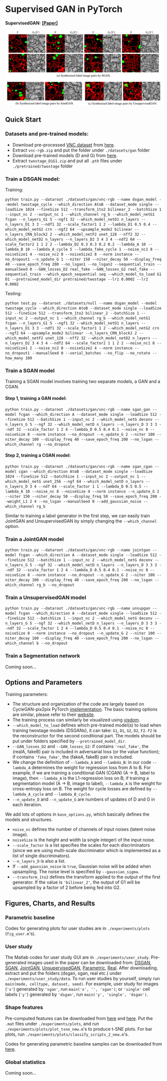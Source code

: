 # Supervised GAN in PyTorch #

**SupervisedGAN:** [**[Paper]**](https://phymhan.github.io/pdf/supervised_gan.pdf)

![](imgs/cover.png)

## Quick Start ###

### Datasets and pre-trained models:
* Download pre-processed [VNC dataset](https://github.com/unidesigner/groundtruth-drosophila-vnc) from [here](https://drive.google.com/open?id=1PpIu89DgsE1L67yoWWH2cnwGz-8n7Jc5).
* Extract `vnc-rgb.zip` and put the folder under `./datasets/gan` folder
* Download pre-trained models (D and G) from [here](https://drive.google.com/open?id=1fGTMV6gp3Ud2fRnDlC4WBK8fxTdXvfTZ).
* Extract `twostage_D1G1.zip` and put all `.pth` files under `./pretrained/twostage` folder

### Train a DSGAN model:
Training:
```
python train.py --dataroot ./datasets/gan/vnc-rgb --name dsgan_model --model twostage_cycle --which_direction AtoB --dataset_mode single --loadSize 1024 --fineSize 512 --transform_1to2 bilinear_2 --batchSize 1 --input_nc 2 --output_nc 1 --which_channel rg_b --which_model_netG1 fcgan --n_layers_G1 5 --ngf1 32 --which_model_netD1 n_layers --n_layers_D1 3 3 --ndf1 32 --scale_factor1 1 2 --lambda_D1 0.5 0.4 --which_model_netG2 crn --ngf2 64 --upsample_mode2 bilinear --n_layers_CRN_block2 2 --which_model_netF2 unet_128 --nff2 32 --which_model_netD2 n_layers --n_layers_D2 3 4 3 4 --ndf2 64 --scale_factor2 1 1 2 2 --lambda_D2 0.3 0.3 0.2 0.2 --lambda_A 10 --lambda_B 10 --lambda_A_cycle 5 --lambda_fake_cycle 1 --noise_nc1 8 --noiseSize1 4 --noise_nc2 8 --noiseSize2 8 --norm instance --no_dropout1 --n_update_G 1 --niter 150 --niter_decay 50 --display_freq 40 --save_epoch_freq 200 --no_lsgan1 --no_lsgan2 --sequential_train --manualSeed 0 --GAN_losses_D2 real_fake --GAN_losses_G2 real_fake --sequential_train --which_epoch_sequential seq --which_model_to_load G1 D1 --pretrained_model_dir pretrained/twostage --lr1 0.0002 --lr2 0.0002
```

Testing:
```
python test.py --dataroot ./datasets/null --name dsgan_model --model twostage_cycle --which_direction AtoB --dataset_mode single --loadSize 512 --fineSize 512 --transform_1to2 bilinear_2 --batchSize 1 --input_nc 2 --output_nc 1 --which_channel rg_b --which_model_netG1 fcgan --n_layers_G1 5 --ngf1 32 --which_model_netD1 n_layers --n_layers_D1 3 3 --ndf1 32 --scale_factor1 1 2 --which_model_netG2 crn --ngf2 64 --upsample_mode2 bilinear --n_layers_CRN_block2 2 --which_model_netF2 unet_128 --nff2 32 --which_model_netD2 n_layers --n_layers_D2 3 4 3 4 --ndf2 64 --scale_factor2 1 1 2 2 --noise_nc1 8 --noiseSize1 2 --noise_nc2 8 --noiseSize2 4 --norm instance --no_dropout1 --manualSeed 0 --serial_batches --no_flip --no_rotate --how_many 100
```


### Train a SGAN model

Training a SGAN model involves training two separate models, a GAN and a CGAN.

#### Step 1, training a GAN model:
```
python train.py --dataroot ./datasets/gan/vnc-rgb --name sgan_gan --model fcgan --which_direction A --dataset_mode single --loadSize 512 --fineSize 512 --batchSize 1 --input_nc 2 --which_model_netG deconv --n_layers_G 5 --ngf 32 --which_model_netD n_layers --n_layers_D 3 3 3 --ndf 32 --scale_factor 1 2 4 --lambda_D 0.5 0.4 0.1 --noise_nc 8 --noiseSize 8 --norm instance --no_dropout --n_update_G 2 --niter 100 --niter_decay 100 --display_freq 40 --save_epoch_freq 200 --no_lsgan --which_channel rg --no_dropout
```

#### Step 2, training a CGAN model:
```
python train.py --dataroot ./datasets/gan/vnc-rgb --name sgan_cgan --model cgan --which_direction AtoB --dataset_mode single --loadSize 1024 --fineSize 512 --batchSize 1 --input_nc 2 --output_nc 1 --which_model_netG unet_256 --ngf 64 --which_model_netD n_layers --n_layers_D 3 4 --ndf 64 --scale_factor 1 1 --lambda_D 0.5 0.5 --lambda_A 10 --noise_nc 8 --noiseSize 4 --norm instance --n_update_G 2 --niter 150 --niter_decay 50 --display_freq 50 --save_epoch_freq 200 --weight_L1 2 4 --no_lsgan --manualSeed 0 --add_gaussian_noise --which_channel rg_b
```

Similar to training a label generator in the first step, we can easily train JointGAN and UnsupervisedGAN by simply changing the ```--which_channel``` option.

### Train a JointGAN model
```
python train.py --dataroot ./datasets/gan/vnc-rgb --name jointgan --model fcgan --which_direction A --dataset_mode single --loadSize 512 --fineSize 512 --batchSize 1 --input_nc 2 --which_model_netG deconv --n_layers_G 5 --ngf 32 --which_model_netD n_layers --n_layers_D 3 3 3 --ndf 32 --scale_factor 1 2 4 --lambda_D 0.5 0.4 0.1 --noise_nc 8 --noiseSize 8 --norm instance --no_dropout --n_update_G 2 --niter 100 --niter_decay 100 --display_freq 40 --save_epoch_freq 200 --no_lsgan --which_channel rg_b --no_dropout
```


### Train a UnsupervisedGAN model
```
python train.py --dataroot ./datasets/gan/vnc-rgb --name unsupgan --model fcgan --which_direction A --dataset_mode single --loadSize 512 --fineSize 512 --batchSize 1 --input_nc 2 --which_model_netG deconv --n_layers_G 5 --ngf 32 --which_model_netD n_layers --n_layers_D 3 3 3 --ndf 32 --scale_factor 1 2 4 --lambda_D 0.5 0.4 0.1 --noise_nc 8 --noiseSize 8 --norm instance --no_dropout --n_update_G 2 --niter 100 --niter_decay 100 --display_freq 40 --save_epoch_freq 200 --no_lsgan --which_channel b --no_dropout
```


### Train a Segmentation network
Coming soon...



## Options and Parameters #

Training parameters:
* The structure and organization of the code are largely based on CycleGAN-pix2pix PyTorch [implementation](https://github.com/junyanz/pytorch-CycleGAN-and-pix2pix). The basic training options are similar, please refer to their [website](https://github.com/junyanz/pytorch-CycleGAN-and-pix2pix#trainingtest-details).
* The training process can similarly be visualized using [visdom](https://github.com/facebookresearch/visdom).
* `--which_model_to_load` defines which pre-trained model(s) to load when training twostage models (DSGANs), it can take: `G1`, `D1`, `G2`, `D2`, `F2`. `F2` is the reconstructor for the second conditional part. The models should be put under folders specified by `--pretrained_model_dir`.
* `--GAN_losses_D2` and `--GAN_losses_G2`: if contains `'real_fake'`, the (realA, fakeB) pair is included in adversarial loss (or the value function); if contains `'fake_fake'`, the (fakeA, fakeB) pair is included.
* We change the definition of `--lambda_A` and `--lambda_B`: in our code `--lambda_A` determines the weight for regression loss from A to B. For example, if we are training a conditional GAN (CGAN) (A -> B,  label to image), then `--lambda_A` is the L1-regression loss on B; if training a segmentation model (A -> B, image to label), `--lambda_A` is the weight for cross-entropy loss on B. The weight for cycle losses are defined by `--lambda_A_cycle` and `--lambda_B_cycle`.
* `--n_update_D` and `--n_update_G` are numbers of updates of D and G in each iteration.

We add lots of options in `base_options.py`, which basically defines the models and structures.
* `noise_nc` defines the number of channels of input noises (latent noise image).
* `noiseSize` is the height and width (a single integer) of the input noise.
* `--scale_factor` is a list specifies the scales for each discriminators (since we are using multi-scale discriminator which is implemented as a list of single discriminators).
* `--n_layers_D` is also a list.
* If `--add_gaussian_noise` is `true`, Gaussian noise will be added when upsampling. The noise level is specified by `--gaussian_sigma`.
* `--transform_1to2` defines the transform applied to the output of the first generator. If the value is `'bilinear_2'`, the output of G1 will be upsampled by a factor of 2 before being fed into G2.


## Figures, Charts, and Results

### Parametric baseline
Codes for generating plots for user studies are in `./experiments/plots` (`fig_user.m`'s).

### User study
The Matlab codes for user study GUI are in `./experiments/user_study`. Pre-generated images used in the paper can be downloaded from: [DSGAN](https://drive.google.com/open?id=1FZRTEhSxQdorb0NVpbPhybDOt19S3mLS), [SGAN](https://drive.google.com/open?id=1cQK6vRVLLKadgXHnP0Q4Nj_C93KTIGis), [JointGAN](https://drive.google.com/open?id=1NjG9XcMOZy4Xn0AIi1VNEMdbfSSl6yCu), [UnsupervisedGAN](https://drive.google.com/open?id=1mWd2w0Xwehv-WPhVsTNxk4tjo2Y5Lz04), [Parametric](https://drive.google.com/open?id=12SmzLOtv6FQR2raFvkWXoM8FwZU4SNAM), [Real](https://drive.google.com/open?id=10db_B2TFUqf3nag2Ju7PuFraYkfk9D1L). After downloading, extract and put the folders (dsgan, sgan, real etc.) under `./experiments/user_study/data`. To run user studies by yourself, simply run `main(mode, celltype, dataset, seed)`. For example, user study for images (`'x'`) generated by `'sgan'`, run `main('x', '', 'sgan')`; or `'single'` cell labels (`'y'`) generated by `'dsgan'`, run `main('y', 'single', 'dsgan')`.



### Shape features
Pre-computed features can be downloaded from [here](https://drive.google.com/open?id=1Xl9Fq1mju0LeYUkbBwOxcFAuUIPjT_vc) and [here](https://drive.google.com/open?id=1TXdePuyq9Ahy9uz8NgnZVBQ-RH7TrYpT). Put the `.mat` files under `./experiments/plots`, and run `./experiments/plots/plot_tsne_new.m`'s to produce t-SNE plots. For bar plots, run `./experiments/plots/classify_scripts_2_new.m`'s.

Codes for generating parametric baseline samples can be downloaded from [here](https://drive.google.com/open?id=1YoxeDmyx886_qnTa6C-rx9a1528CzfJd).

### Global statistics
Coming soon...
